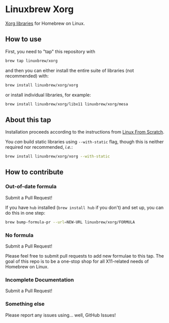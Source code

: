 # Linuxbrew Xorg


[Xorg libraries][xorg-libs] for Homebrew on Linux.

## How to use

First, you need to "tap" this repository with

```sh
brew tap linuxbrew/xorg
```

and then you can either install the entire suite of libraries (not recommended) with:

```sh
brew install linuxbrew/xorg/xorg
```

or install individual libraries, for example:

```sh
brew install linuxbrew/xorg/libx11 linuxbrew/xorg/mesa
```

## About this tap

Installation proceeds according to the instructions from [Linux From Scratch][lfs].

You _can_ build static libraries using `--with-static` flag, though this is neither required nor recommended, _i.e._:

```sh
brew install linuxbrew/xorg/xorg --with-static
```

## How to contribute

### Out-of-date formula

Submit a Pull Request!

If you have `hub` installed (`brew install hub` if you don't) and set up,
you can do this in one step:

```sh
brew bump-formula-pr --url=NEW-URL linuxbrew/xorg/FORMULA
```

### No formula

Submit a Pull Request!

Please feel free to submit pull requests to add new formulae to this tap.
The goal of this repo is to be a one-stop shop for all X11-related needs of Homebrew on Linux.

### Incomplete Documentation

Submit a Pull Request!

### Something else

Please report any issues using... well, GitHub Issues!

[lfs]: http://www.linuxfromscratch.org/blfs/view/stable/x/x7lib.html
[xorg-libs]: http://www.x.org/wiki/guide/client-ecosystem
